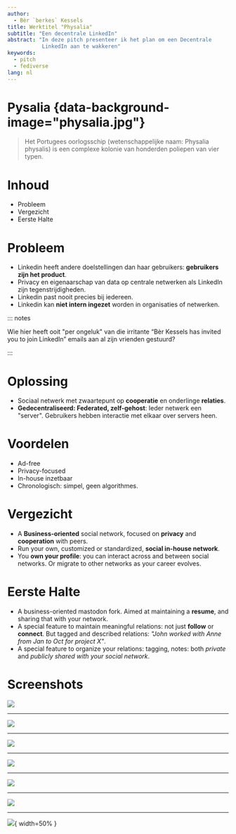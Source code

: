 ```yaml
---
author:
  - Bèr `berkes` Kessels
title: Werktitel "Physalia"
subtitle: "Een decentrale LinkedIn"
abstract: "In deze pitch presenteer ik het plan om een Decentrale
           LinkedIn aan te wakkeren"
keywords:
  - pitch
  - fediverse
lang: nl
---
```


# Pysalia {data-background-image="physalia.jpg"}

> Het Portugees oorlogsschip (wetenschappelijke naam: Physalia physalis)
> is een complexe kolonie van honderden poliepen van vier typen.

# Inhoud

* Probleem
* Vergezicht
* Eerste Halte

# Probleem

* Linkedin heeft andere doelstellingen dan haar gebruikers: **gebruikers zijn het product**.
* Privacy en eigenaarschap van data op centrale netwerken als LinkedIn zijn tegenstrijdigheden.
* Linkedin past nooit precies bij iedereen.
* Linkedin kan **niet intern ingezet** worden in organisaties of netwerken.

::: notes

Wie hier heeft ooit "per ongeluk" van die irritante “Bèr Kessels has
invited you to join LinkedIn” emails aan al zijn vrienden gestuurd?

:::

# Oplossing

* Sociaal netwerk met zwaartepunt op **cooperatie** en onderlinge **relaties**.
* **Gedecentraliseerd: Federated, zelf-gehost**: Ieder netwerk een "server". Gebruikers hebben interactie met elkaar over servers heen.

# Voordelen

* Ad-free
* Privacy-focused
* In-house inzetbaar
* Chronologisch: simpel, geen algorithmes.

# Vergezicht

* A **Business-oriented** social network, focused on **privacy** and **cooperation** with peers.
* Run your own, customized or standardized, **social in-house network**.
* You **own your profile**: you can interact across and between social networks. Or migrate to other networks as your career evolves.

# Eerste Halte

* A business-oriented mastodon fork. Aimed at maintaining a **resume**, and sharing that with your network.
* A special feature to maintain meaningful relations: not just **follow** or **connect**. But tagged and described relations: *"John worked with Anne from Jan to Oct for project X"*.
* A special feature to organize your relations: tagging, notes: both *private* and *publicly shared with your social network*.

# Screenshots

![](markd_110867_full.png.jpeg)

---

![](markd_497788_full.png.jpeg)

---

![](markd_646683_full.png.jpeg)

---

![](markd_790518_full.png.jpeg)

---

![](mastodon_edit_profile.png)

---

![](mastodo_view_profile.jpg)

---

![](sumry_610455_full.jpg){ width=50% }

